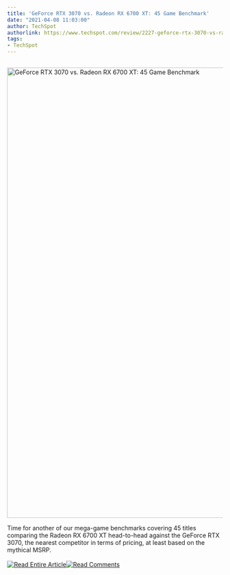 ```yaml
---
title: 'GeForce RTX 3070 vs. Radeon RX 6700 XT: 45 Game Benchmark'
date: "2021-04-08 11:03:00"
author: TechSpot
authorlink: https://www.techspot.com/review/2227-geforce-rtx-3070-vs-radeon-6700-xt/
tags:
- TechSpot
---
```

<a href="https://www.techspot.com/review/2227-geforce-rtx-3070-vs-radeon-6700-xt/" target="_blank"><img src="https://static.techspot.com/images2/news/ts3_thumbs/2021/04/2021-04-08-ts3_thumbs-2d3.jpg" width="1500" height="1050" style="padding: 15px 0" title="GeForce RTX 3070 vs. Radeon RX 6700 XT: 45 Game Benchmark" /></a><br />Time for another of our mega-game benchmarks covering 45 titles comparing the Radeon RX 6700 XT head-to-head against the GeForce RTX 3070, the nearest competitor in terms of pricing, at least based on the mythical MSRP.<br /><br /><a href="https://www.techspot.com/review/2227-geforce-rtx-3070-vs-radeon-6700-xt/"><img src="https://static.techspot.com/images/rss/rss_buttons_01.png" border="0" alt="Read Entire Article" /></a><a href="https://www.techspot.com/review/2227-geforce-rtx-3070-vs-radeon-6700-xt/#comments"><img src="https://static.techspot.com/images/rss/rss_buttons_02.png" border="0" alt="Read Comments" /></a><br /><br />